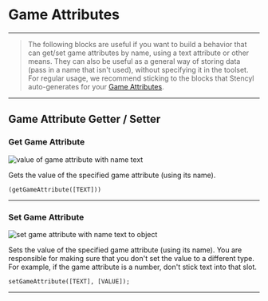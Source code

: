 # Game Attributes

***

> The following blocks are useful if you want to build a behavior that can get/set game attributes by name, using a text attribute or other means. They can also be useful as a general way of storing data (pass in a name that isn't used), without specifying it in the toolset. For regular usage, we recommend sticking to the blocks that Stencyl auto-generates for your [Game Attributes](https://www.stencyl.com/help/view/game-attributes/).

***

## Game Attribute Getter / Setter

### <a name="get-game-att"></a> Get Game Attribute

![value of game attribute with name text](https://static.stencyl.com/pedia2/block-images/attributes/game-attributes/get-game-att.png)

Gets the value of the specified game attribute (using its name).

```
(getGameAttribute([TEXT]))
```

***

### <a name="set-game-att"></a> Set Game Attribute

![set game attribute with name text to object](https://static.stencyl.com/pedia2/block-images/attributes/game-attributes/set-game-att.png)

Sets the value of the specified game attribute (using its name). You are responsible for making sure that you don't set the value to a different type. For example, if the game attribute is a number, don't stick text into that slot.

```
setGameAttribute([TEXT], [VALUE]);
```

***
